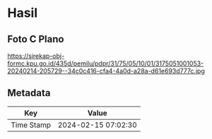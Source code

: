 # Hasil

## Foto C Plano

https://sirekap-obj-formc.kpu.go.id/435d/pemilu/pdpr/31/75/05/10/01/3175051001053-20240214-205729--34c0c416-cfa4-4a0d-a28a-d61e693d777c.jpg


## Metadata

| Key        | Value               |
| ---------- | ------------------- |
| Time Stamp | 2024-02-15 07:02:30 |



